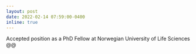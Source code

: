 ```yaml
---
layout: post
date: 2022-02-14 07:59:00-0400
inline: true
---
```


Accepted position as a PhD Fellow at Norwegian University of Life Sciences @@